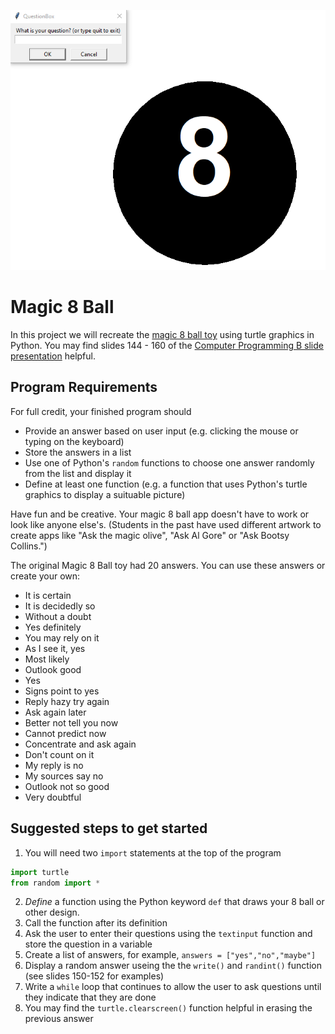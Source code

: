 ![](Magic8Ball.gif)   

Magic 8 Ball
============
In this project we will recreate the [magic 8 ball toy](https://www.magic8ball.org/inside-the-magic-8-ball/) using turtle graphics in Python. You may find slides 144 - 160 of the [Computer Programming B slide presentation](https://docs.google.com/presentation/d/1rICcmNbnGYsB-cV_6EatPyzcOS2sId80Jh2kayUzm4Q/edit?usp=sharing) helpful.
 
Program Requirements
-------------------
For full credit, your finished program should
+ Provide an answer based on user input (e.g. clicking the mouse or typing on the keyboard)
+ Store the answers in a list
+ Use one of Python's `random` functions to choose one answer randomly from the list and display it
+ Define at least one function (e.g. a function that uses Python's turtle graphics to display a suituable picture)
 
Have fun and be creative. Your magic 8 ball app doesn't have to work or look like anyone else's. (Students in the past have used different artwork to create apps like "Ask the magic olive", "Ask Al Gore" or "Ask Bootsy Collins.") 
 
The original Magic 8 Ball toy had 20 answers. You can use these answers or create your own:
+ It is certain
+ It is decidedly so
+ Without a doubt
+ Yes definitely
+ You may rely on it
+ As I see it, yes
+ Most likely
+ Outlook good
+ Yes
+ Signs point to yes
+ Reply hazy try again
+ Ask again later
+ Better not tell you now
+ Cannot predict now
+ Concentrate and ask again
+ Don't count on it
+ My reply is no
+ My sources say no
+ Outlook not so good
+ Very doubtful

Suggested steps to get started
------------------------------
1. You will need two `import` statements at the top of the program
```python
import turtle
from random import *
```
2. *Define* a function using the Python keyword `def` that draws your 8 ball or other design.
3. Call the function after its definition
4. Ask the user to enter their questions using the `textinput` function and store the question in a variable 
5. Create a list of answers, for example, `answers = ["yes","no","maybe"]`
6. Display a random answer useing the the `write()` and `randint()` function (see slides 150-152 for examples)
7. Write a `while` loop that continues to allow the user to ask questions until they indicate that they are done
8. You may find the `turtle.clearscreen()` function helpful in erasing the previous answer


